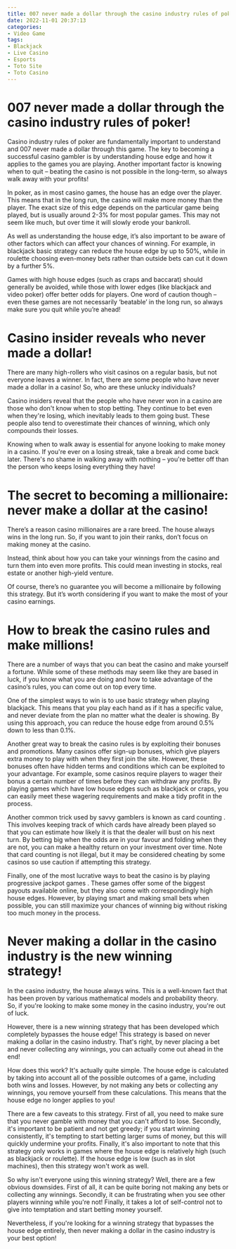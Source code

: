 ```yaml
---
title: 007 never made a dollar through the casino industry rules of poker!
date: 2022-11-01 20:37:13
categories:
- Video Game
tags:
- Blackjack
- Live Casino
- Esports
- Toto Site
- Toto Casino
---
```



#  007 never made a dollar through the casino industry rules of poker!

Casino industry rules of poker are fundamentally important to understand and 007 never made a dollar through this game. The key to becoming a successful casino gambler is by understanding house edge and how it applies to the games you are playing. Another important factor is knowing when to quit – beating the casino is not possible in the long-term, so always walk away with your profits!

In poker, as in most casino games, the house has an edge over the player. This means that in the long run, the casino will make more money than the player. The exact size of this edge depends on the particular game being played, but is usually around 2-3% for most popular games. This may not seem like much, but over time it will slowly erode your bankroll.

As well as understanding the house edge, it’s also important to be aware of other factors which can affect your chances of winning. For example, in blackjack basic strategy can reduce the house edge by up to 50%, while in roulette choosing even-money bets rather than outside bets can cut it down by a further 5%.

Games with high house edges (such as craps and baccarat) should generally be avoided, while those with lower edges (like blackjack and video poker) offer better odds for players. One word of caution though – even these games are not necessarily ‘beatable’ in the long run, so always make sure you quit while you’re ahead!

#  Casino insider reveals who never made a dollar!

There are many high-rollers who visit casinos on a regular basis, but not everyone leaves a winner. In fact, there are some people who have never made a dollar in a casino! So, who are these unlucky individuals? 

Casino insiders reveal that the people who have never won in a casino are those who don't know when to stop betting. They continue to bet even when they're losing, which inevitably leads to them going bust. These people also tend to overestimate their chances of winning, which only compounds their losses.

Knowing when to walk away is essential for anyone looking to make money in a casino. If you're ever on a losing streak, take a break and come back later. There's no shame in walking away with nothing – you're better off than the person who keeps losing everything they have!

#  The secret to becoming a millionaire: never make a dollar at the casino!

There’s a reason casino millionaires are a rare breed. The house always wins in the long run. So, if you want to join their ranks, don’t focus on making money at the casino.

Instead, think about how you can take your winnings from the casino and turn them into even more profits. This could mean investing in stocks, real estate or another high-yield venture.

Of course, there’s no guarantee you will become a millionaire by following this strategy. But it’s worth considering if you want to make the most of your casino earnings.

#  How to break the casino rules and make millions!

There are a number of ways that you can beat the casino and make yourself a fortune. While some of these methods may seem like they are based in luck, if you know what you are doing and how to take advantage of the casino’s rules, you can come out on top every time.

One of the simplest ways to win is to use basic strategy when playing blackjack. This means that you play each hand as if it has a specific value, and never deviate from the plan no matter what the dealer is showing. By using this approach, you can reduce the house edge from around 0.5% down to less than 0.1%.

Another great way to break the casino rules is by exploiting their bonuses and promotions. Many casinos offer sign-up bonuses, which give players extra money to play with when they first join the site. However, these bonuses often have hidden terms and conditions which can be exploited to your advantage. For example, some casinos require players to wager their bonus a certain number of times before they can withdraw any profits. By playing games which have low house edges such as blackjack or craps, you can easily meet these wagering requirements and make a tidy profit in the process.

Another common trick used by savvy gamblers is known as card counting . This involves keeping track of which cards have already been played so that you can estimate how likely it is that the dealer will bust on his next turn. By betting big when the odds are in your favour and folding when they are not, you can make a healthy return on your investment over time. Note that card counting is not illegal, but it may be considered cheating by some casinos so use caution if attempting this strategy.

Finally, one of the most lucrative ways to beat the casino is by playing progressive jackpot games . These games offer some of the biggest payouts available online, but they also come with correspondingly high house edges. However, by playing smart and making small bets when possible, you can still maximize your chances of winning big without risking too much money in the process.

#  Never making a dollar in the casino industry is the new winning strategy!

In the casino industry, the house always wins. This is a well-known fact that has been proven by various mathematical models and probability theory. So, if you're looking to make some money in the casino industry, you're out of luck.

However, there is a new winning strategy that has been developed which completely bypasses the house edge! This strategy is based on never making a dollar in the casino industry. That's right, by never placing a bet and never collecting any winnings, you can actually come out ahead in the end!

How does this work? It's actually quite simple. The house edge is calculated by taking into account all of the possible outcomes of a game, including both wins and losses. However, by not making any bets or collecting any winnings, you remove yourself from these calculations. This means that the house edge no longer applies to you!

There are a few caveats to this strategy. First of all, you need to make sure that you never gamble with money that you can't afford to lose. Secondly, it's important to be patient and not get greedy; if you start winning consistently, it's tempting to start betting larger sums of money, but this will quickly undermine your profits. Finally, it's also important to note that this strategy only works in games where the house edge is relatively high (such as blackjack or roulette). If the house edge is low (such as in slot machines), then this strategy won't work as well.

So why isn't everyone using this winning strategy? Well, there are a few obvious downsides. First of all, it can be quite boring not making any bets or collecting any winnings. Secondly, it can be frustrating when you see other players winning while you're not! Finally, it takes a lot of self-control not to give into temptation and start betting money yourself.

Nevertheless, if you're looking for a winning strategy that bypasses the house edge entirely, then never making a dollar in the casino industry is your best option!
